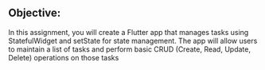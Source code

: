 ## Objective:
In this assignment, you will create a Flutter app that manages tasks using StatefulWidget and setState
for state management. The app will allow users to maintain a list of tasks and perform basic CRUD
(Create, Read, Update, Delete) operations on those tasks
